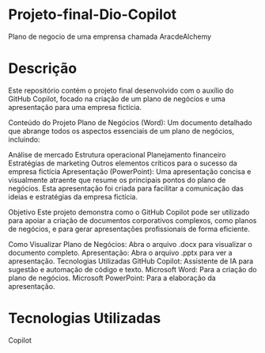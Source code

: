 # Projeto-final-Dio-Copilot

Plano de negocio de uma emprensa chamada AracdeAlchemy

# Descrição 

Este repositório contém o projeto final desenvolvido com o auxílio do GitHub Copilot, focado na criação de um plano de negócios e uma apresentação para uma empresa fictícia.

Conteúdo do Projeto
Plano de Negócios (Word): Um documento detalhado que abrange todos os aspectos essenciais de um plano de negócios, incluindo:

Análise de mercado
Estrutura operacional
Planejamento financeiro
Estratégias de marketing
Outros elementos críticos para o sucesso da empresa fictícia
Apresentação (PowerPoint): Uma apresentação concisa e visualmente atraente que resume os principais pontos do plano de negócios. Esta apresentação foi criada para facilitar a comunicação das ideias e estratégias da empresa fictícia.

Objetivo
Este projeto demonstra como o GitHub Copilot pode ser utilizado para apoiar a criação de documentos corporativos complexos, como planos de negócios, e para gerar apresentações profissionais de forma eficiente.

Como Visualizar
Plano de Negócios: Abra o arquivo .docx para visualizar o documento completo.
Apresentação: Abra o arquivo .pptx para ver a apresentação.
Tecnologias Utilizadas
GitHub Copilot: Assistente de IA para sugestão e automação de código e texto.
Microsoft Word: Para a criação do plano de negócios.
Microsoft PowerPoint: Para a elaboração da apresentação.

# Tecnologias Utilizadas
 Copilot 